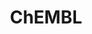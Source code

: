 ---
layout: default
bigquery: https://console.cloud.google.com/bigquery?p=patents-public-data&d=ebi_chembl&page=dataset
citation: '"The ChEMBL database in 2017." Anna Gaulton, Anne Hersey, Michał Nowotka,
  A Patrícia Bento, Jon Chambers, David Mendez, Prudence Mutowo, Francis Atkinson,
  Louisa J Bellis, Elena Cibrián-Uhalte, Mark Davies, Nathan Dedman, Anneli Karlsson,
  María Paula Magariños, John P Overington, George Papadatos, Ines Smit, Andrew R
  Leach Nucleic acids Research (2017) 45 (Database Issue), D945-D954'
contributors: European Bioinformatics Institute
cost: None
description: ChEMBL Data is a manually curated database of small molecules used in
  drug discovery, including information about existing patented drugs.
documentation: 'schema: https://www.ebi.ac.uk/chembl/db_schema


  '
last_edit: Mon, 04 Apr 2022 19:07:30 GMT
location: https://console.cloud.google.com/marketplace/product/google_patents_public_datasets/chembl
maintained_by: EMBL-EBI, an outstation of European Molecular Biology Laboratory
related_publications: '

  ChEMBL: towards direct deposition of bioassay data.


  Mendez D, Gaulton A, Bento AP, Chambers J, De Veij M, Félix E, Magariños MP, Mosquera
  JF, Mutowo P, Nowotka M, Gordillo-Marañón M, Hunter F, Junco L, Mugumbate G, Rodriguez-Lopez
  M, Atkinson F, Bosc N, Radoux CJ, Segura-Cabrera A, Hersey A, Leach AR.


  — Nucleic Acids Res. 2019; 47(D1):D930-D940. doi: 10.1093/nar/gky1075

  '
schema_fields: '[''molfile'', ''mol_frac_id'', ''therapeutic_flag'', ''l2'', ''short_name'',
  ''annotation'', ''standard_units'', ''stat'', ''standard_inchi'', ''pubmed_id'',
  ''molregno'', ''component_id'', ''chembl_id'', ''level5'', ''withdrawn_flag'', ''drug_product_flag'',
  ''mc_target_accession'', ''alert_name'', ''atc_code'', ''assay_test_type'', ''ro3_pass'',
  ''sei'', ''level1'', ''tax_id'', ''related_tid'', ''entity_id'', ''ridx'', ''res_stem_id'',
  ''disease_efficacy'', ''bao_endpoint'', ''syn_type'', ''first_page'', ''drugind_id'',
  ''compsyn_id'', ''entity_type'', ''first_in_class'', ''comp_class_id'', ''cx_logp'',
  ''usan_substem'', ''active_molregno'', ''drug_record_id'', ''targcomp_id'', ''bto_id'',
  ''log_id'', ''rgid'', ''mechanism_of_action'', ''cidx'', ''enzyme_tid'', ''src_short_name'',
  ''trade_name'', ''domain_type'', ''volume'', ''level2_description'', ''hbd_lipinski'',
  ''l6'', ''active_ingredient'', ''mc_target_type'', ''updated_on'', ''assay_class_id'',
  ''chirality'', ''site_residues'', ''rtb'', ''standard_flag'', ''molecule_type'',
  ''assay_param_id'', ''updated_by'', ''withdrawn_class'', ''parent_molregno'', ''doc_type'',
  ''target_desc'', ''abstract'', ''comments'', ''efo_term'', ''prediction_method'',
  ''lle'', ''full_mwt'', ''bao_id'', ''standard_inchi_key'', ''warnref_id'', ''num_ro5_violations'',
  ''withdrawn_year'', ''met_id'', ''creation_date'', ''activity_id'', ''alert_set_id'',
  ''ddd_comment'', ''relationship'', ''record_id'', ''tid_fixed'', ''dosage_form'',
  ''route'', ''compound_key'', ''pchembl_value'', ''metabolite_record_id'', ''withdrawn_reason'',
  ''hrac_code'', ''stem'', ''synonyms'', ''site_name'', ''last_page'', ''substrate_record_id'',
  ''tbl'', ''doi'', ''chebi_par_id'', ''isoform'', ''upper_value'', ''status'', ''standard_upper_value'',
  ''dosed_ingredient'', ''assay_strain'', ''bao_format'', ''assay_cell_type'', ''level4_description'',
  ''protclasssyn_id'', ''mw_freebase'', ''company'', ''mol_hrac_id'', ''standard_type'',
  ''mw_monoisotopic'', ''cx_logd'', ''sequence'', ''oc_id'', ''year'', ''targrel_id'',
  ''orig_description'', ''target_mapping'', ''last_active'', ''previous_company'',
  ''go_id'', ''parameter_value'', ''version'', ''ddd_value'', ''alogp'', ''level1_description'',
  ''l7'', ''result_flag'', ''protein_class_id'', ''qudt_units'', ''submission_date'',
  ''who_name'', ''level4'', ''domain_id'', ''prodrug'', ''clo_id'', ''qed_weighted'',
  ''standard_relation'', ''indref_id'', ''issue'', ''name'', ''level2'', ''le'', ''cellosaurus_id'',
  ''src_assay_id'', ''molsyn_id'', ''cell_name'', ''toid'', ''binding_site_comment'',
  ''smid'', ''aspect'', ''publication_number'', ''l8'', ''end_position'', ''parent_type'',
  ''cell_description'', ''mol_atc_id'', ''cell_source_tax_id'', ''cx_most_bpka'',
  ''level3'', ''natural_product'', ''authors'', ''text_value'', ''stem_class'', ''formulation_id'',
  ''definition'', ''accession'', ''topical'', ''label'', ''ap_id'', ''cell_id'', ''l3'',
  ''std_act_id'', ''path'', ''patent_expire_date'', ''assay_source'', ''warning_class'',
  ''assay_subcellular_fraction'', ''parenteral'', ''ddd_id'', ''applicant_full_name'',
  ''standard_text_value'', ''assay_category'', ''acd_logp'', ''relationship_desc'',
  ''as_id'', ''compd_id'', ''co_stem_id'', ''innovator_company'', ''src_compound_id'',
  ''ddd_admr'', ''hba_lipinski'', ''type'', ''pathway_id'', ''oral'', ''cpd_str_alert_id'',
  ''num_lipinski_ro5_violations'', ''warning_country'', ''mol_irac_id'', ''product_id'',
  ''structure_type'', ''cell_source_organism'', ''usan_year'', ''target_type'', ''species_group_flag'',
  ''domain_description'', ''cell_source_tissue'', ''heavy_atoms'', ''site_id'', ''usan_stem_id'',
  ''parameter_type'', ''biocomp_id'', ''source_domain_id'', ''smarts'', ''num_alerts'',
  ''published_relation'', ''mecref_id'', ''black_box_warning'', ''class_level'', ''aidx'',
  ''drug_substance_flag'', ''inorganic_flag'', ''compound_name'', ''hbd'', ''max_phase_for_ind'',
  ''acd_logd'', ''curated_by'', ''mechanism_comment'', ''organism'', ''frac_code'',
  ''mesh_heading'', ''frac_class_id'', ''ref_id'', ''assay_tissue'', ''canonical_smiles'',
  ''doc_id'', ''indication_class'', ''uberon_id'', ''usan_stem'', ''l5'', ''ref_type'',
  ''research_stem'', ''published_type'', ''efo_id'', ''approval_date'', ''potential_duplicate'',
  ''mc_organism'', ''ad_type'', ''warning_description'', ''helm_notation'', ''nda_type'',
  ''actsm_id'', ''patent_id'', ''src_description'', ''assay_desc'', ''protein_class_desc'',
  ''component_type'', ''parent_id'', ''ingredient'', ''units'', ''l4'', ''mec_id'',
  ''action_type'', ''major_class'', ''mc_tax_id'', ''irac_code'', ''normal_range_min'',
  ''psa'', ''assay_id'', ''start_position'', ''normal_range_max'', ''activity_comment'',
  ''comp_go_id'', ''ref_url'', ''availability_type'', ''enzyme_name'', ''parent_go_id'',
  ''direct_interaction'', ''full_molformula'', ''activity_count'', ''max_phase'',
  ''molecular_mechanism'', ''protein_class_synonym'', ''job_id'', ''published_units'',
  ''relationship_type'', ''cx_most_apka'', ''who_extra'', ''confidence'', ''subgroup'',
  ''mutation'', ''usan_stem_definition'', ''data_validity_comment'', ''confidence_score'',
  ''standard_value'', ''journal'', ''bei'', ''source'', ''alert_id'', ''src_id'',
  ''cell_ontology_id'', ''ddd_units'', ''domain_name'', ''homologue'', ''pathway_key'',
  ''curation_comment'', ''assay_tax_id'', ''acd_most_bpka'', ''met_comment'', ''metref_id'',
  ''sequence_md5sum'', ''aromatic_rings'', ''polymer_flag'', ''relation'', ''description'',
  ''delist_flag'', ''set_name'', ''met_conversion'', ''warning_year'', ''db_version'',
  ''assay_organism'', ''mesh_id'', ''strength'', ''class_type'', ''molecular_species'',
  ''selectivity_comment'', ''db_source'', ''hrac_class_id'', ''idx'', ''withdrawn_country'',
  ''pref_name'', ''cl_lincs_id'', ''component_synonym'', ''caloha_id'', ''uo_units'',
  ''downgraded'', ''hba'', ''warning_id'', ''mc_target_name'', ''patent_use_code'',
  ''published_value'', ''ass_cls_map_id'', ''level3_description'', ''tid'', ''warning_type'',
  ''prod_pat_id'', ''tissue_id'', ''first_approval'', ''patent_no'', ''acd_most_apka'',
  ''sitecomp_id'', ''l1'', ''predbind_id'', ''value'', ''title'', ''variant_id'',
  ''priority'', ''assay_type'', ''irac_class_id'', ''country'']'
shortname: chembl
tags:
- biotechnology
- health
- chemical
- bioinformatics
- medical
terms_of_use: CC BY-SA 3.0
title: ChEMBL
uuid: e232a192-965c-4ec9-904c-155b6dfe56c5
---